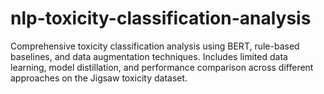 # nlp-toxicity-classification-analysis
Comprehensive toxicity classification analysis using BERT, rule-based baselines, and data augmentation techniques. Includes limited data learning, model distillation, and performance comparison across different approaches on the Jigsaw toxicity dataset.
